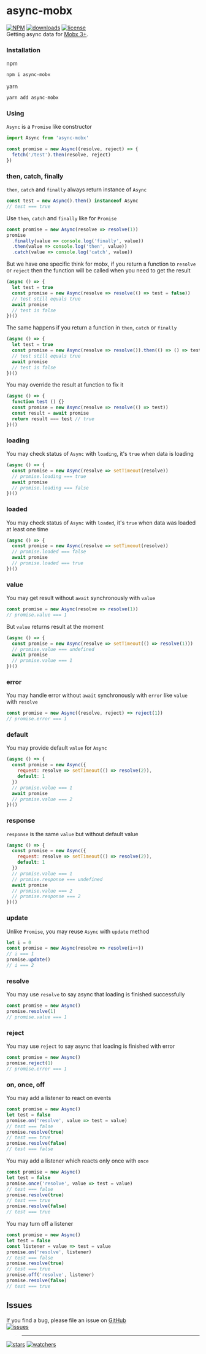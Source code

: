# async-mobx
[![NPM](https://img.shields.io/npm/v/async-mobx.svg)](https://github.com/d8corp/async-mobx/blob/master/CHANGELOG.md)
[![downloads](https://img.shields.io/npm/dm/async-mobx.svg)](https://www.npmjs.com/package/async-mobx)
[![license](https://img.shields.io/npm/l/async-mobx)](https://github.com/d8corp/async-mobx/blob/master/LICENSE)  
Getting async data for [Mobx 3+](https://mobx.js.org/README.html).
### Installation
npm
```bash
npm i async-mobx
```
yarn
```bash
yarn add async-mobx
```
### Using
`Async` is a `Promise` like constructor
```javascript
import Async from 'async-mobx'

const promise = new Async((resolve, reject) => {
  fetch('/test').then(resolve, reject)
})
```
### then, catch, finally
`then`, `catch` and `finally` always return instance of `Async`
```javascript
const test = new Async().then() instanceof Async
// test === true 
```
Use `then`, `catch` and `finally` like for `Promise`
```javascript
const promise = new Async(resolve => resolve(1))
promise
  .finally(value => console.log('finally', value))
  .then(value => console.log('then', value))
  .catch(value => console.log('catch', value))
```
But we have one specific think for mobx, if you return a function to `resolve` or `reject` then the function will be called when you need to get the result
```javascript
(async () => {
  let test = true
  const promise = new Async(resolve => resolve(() => test = false))
  // test still equals true
  await promise
  // test is false
})()
```
The same happens if you return a function in `then`, `catch` or `finally`
```javascript
(async () => {
  let test = true
  const promise = new Async(resolve => resolve()).then(() => () => test = false)
  // test still equals true
  await promise
  // test is false
})()
```
You may override the result at function to fix it
```javascript
(async () => {
  function test () {}
  const promise = new Async(resolve => resolve(() => test))
  const result = await promise
  return result === test // true
})()
```
### loading
You may check status of `Async` with `loading`, it's `true` when data is loading
```javascript
(async () => {
  const promise = new Async(resolve => setTimeout(resolve))
  // promise.loading === true
  await promise
  // promise.loading === false
})()
```
### loaded
You may check status of `Async` with `loaded`, it's `true` when data was loaded at least one time
```javascript
(async () => {
  const promise = new Async(resolve => setTimeout(resolve))
  // promise.loaded === false
  await promise
  // promise.loaded === true
})()
```
### value
You may get result without `await` synchronously with `value`
```javascript
const promise = new Async(resolve => resolve(1))
// promise.value === 1
```
But `value` returns result at the moment
```javascript
(async () => {
  const promise = new Async(resolve => setTimeout(() => resolve(1)))
  // promise.value === undefined
  await promise
  // promise.value === 1
})()
```
### error
You may handle error without `await` synchronously with `error` like `value` with `resolve`
```javascript
const promise = new Async((resolve, reject) => reject(1))
// promise.error === 1
```
### default
You may provide default `value` for `Async`
```javascript
(async () => {
  const promise = new Async({
    request: resolve => setTimeout(() => resolve(2)),
    default: 1
  })
  // promise.value === 1
  await promise
  // promise.value === 2
})()
```
### response
`response` is the same `value` but without default value
```javascript
(async () => {
  const promise = new Async({
    request: resolve => setTimeout(() => resolve(2)),
    default: 1
  })
  // promise.value === 1
  // promise.response === undefined
  await promise
  // promise.value === 2
  // promise.response === 2
})()
```
### update
Unlike `Promise`, you may reuse `Async` with `update` method
```javascript
let i = 0
const promise = new Async(resolve => resolve(i++))
// i === 1
promise.update()
// i === 2
```
### resolve
You may use `resolve` to say async that loading is finished successfully
```javascript
const promise = new Async()
promise.resolve(1)
// promise.value === 1
```
### reject
You may use `reject` to say async that loading is finished with error
```javascript
const promise = new Async()
promise.reject(1)
// promise.error === 1
```
### on, once, off
You may add a listener to react on events
```javascript
const promise = new Async()
let test = false
promise.on('resolve', value => test = value)
// test === false
promise.resolve(true)
// test === true
promise.resolve(false)
// test === false
```
You may add a listener which reacts only once with `once`
```javascript
const promise = new Async()
let test = false
promise.once('resolve', value => test = value)
// test === false
promise.resolve(true)
// test === true
promise.resolve(false)
// test === true
```
You may turn off a listener
```javascript
const promise = new Async()
let test = false
const listener = value => test = value
promise.on('resolve', listener)
// test === false
promise.resolve(true)
// test === true
promise.off('resolve', listener)
promise.resolve(false)
// test === true
```
## Issues
If you find a bug, please file an issue on [GitHub](https://github.com/d8corp/async-mobx/issues)  
[![issues](https://img.shields.io/github/issues-raw/d8corp/async-mobx)](https://github.com/d8corp/async-mobx/issues)  
> ---
[![stars](https://img.shields.io/github/stars/d8corp/async-mobx?style=social)](https://github.com/d8corp/async-mobx/stargazers)
[![watchers](https://img.shields.io/github/watchers/d8corp/async-mobx?style=social)](https://github.com/d8corp/async-mobx/watchers)

